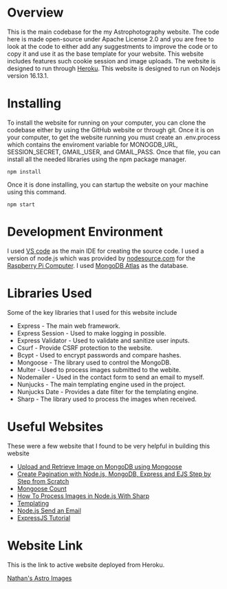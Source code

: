 # Overview
This is the main codebase for the my Astrophotography website. The code here is made open-source
under Apache License 2.0 and you are free to look at the code to either add any suggestments to
improve the code or to copy it and use it as the base template for your website. This website includes features such 
cookie session and image uploads. The website is designed to run through
[Heroku](https://www.heroku.com/).
This website is designed to run on Nodejs version 16.13.1.

# Installing
To install the website for running on your computer, you can clone the codebase either by
using the GitHub website or through git. Once it is on your computer, to get the website
running you must create an .env.process which contains the enviroment variable for
MONOGDB_URL, SESSION_SECRET, GMAIL_USER, and GMAIL_PASS. Once that file, you can install all 
the needed libraries using the npm package manager.
```
npm install
```
Once it is done installing, you can startup the website on your machine using this command.
```
npm start
```

# Development Environment
I used [VS code](https://code.visualstudio.com/) as the main IDE for creating the source 
code. I used a version of node.js which was provided by
[nodesource.com](https://nodesource.com/) for the
[Raspberry Pi Computer](https://www.raspberrypi.org/). I used
[MongoDB Atlas](https://www.mongodb.com/cloud/atlas) as the database.

# Libraries Used
Some of the key libraries that I used for this website include
* Express - The main web framework.
* Express Session - Used to make logging in possible.
* Express Validator - Used to validate and sanitize user inputs.
* Csurf - Provide CSRF protection to the website.
* Bcypt - Used to encrypt passwords and compare hashes.
* Mongoose - The library used to control the MongoDB.
* Multer - Used to process images submitted to the webite.
* Nodemailer - Used in the contact form to send an email to myself.
* Nunjucks - The main templating engine used in the project.
* Nunjucks Date - Provides a date filter for the templating engine.
* Sharp - The library used to process the images when received.

# Useful Websites
These were a few website that I found to be very helpful in building this website
* [Upload and Retrieve Image on MongoDB using Mongoose](https://www.geeksforgeeks.org/upload-and-retrieve-image-on-mongodb-using-mongoose/)
* [Create Pagination with Node.js, MongoDB, Express and EJS Step by Step from Scratch](https://evdokimovm.github.io/javascript/nodejs/mongodb/pagination/expressjs/ejs/bootstrap/2017/08/20/create-pagination-with-nodejs-mongodb-express-and-ejs-step-by-step-from-scratch.html)
* [Mongoose Count](https://kb.objectrocket.com/mongo-db/mongoose-count-726)
* [How To Process Images in Node.js With Sharp](https://www.digitalocean.com/community/tutorials/how-to-process-images-in-node-js-with-sharp)
* [Templating](https://mozilla.github.io/nunjucks/templating.html)
* [Node.js Send an Email](https://www.w3schools.com/nodejs/nodejs_email.asp)
* [ExpressJS Tutorial](https://www.tutorialspoint.com/expressjs/index.htm)

# Website Link
This is the link to active website deployed from Heroku.

[Nathan's Astro Images](https://astrophotography.herokuapp.com/)
